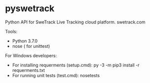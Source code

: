 # pyswetrack
Python API for SweTrack Live Tracking cloud platform. swetrack.com

Tools:
 - Python 3.7.0
 - nose ( for unittest)
 
For Windows developers:
 - For installing requerments (setup.cmd): py -3 -m pip3 install -r requerments.txt
 - For running unit tests (test.cmd): nosetests 
